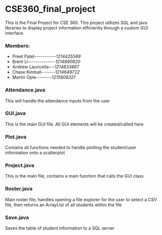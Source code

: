 # CSE360_final_project
This is the Final Project for CSE 360. This project utilizes SQL and java libraries to display project information efficiently through a custom GUI interface.
### Members:
- Preet Patel-----------*1214425589*
- Brent Li--------------*1214890820*
- Andrew Lauricella---*1214833867*
- Chase Kimball-------*1214649722*
- Martin Ople--------*1215808321*

### Attendance.java
This will handle the attendance inputs from the user

### GUI.java
This is the main GUI file. All GUI elements will be created/called here


### Plot.java
Contains all functions needed to handle plotting the student/user information onto a scatterplot


### Project.java
This is the main file, contains a main function that calls the GUI class


### Roster.java
Main roster file, handles opening a file explorer for the user to select a CSV file, then returns an ArrayList of all students within the file


### Save.java
Saves the table of student information to a SQL server
